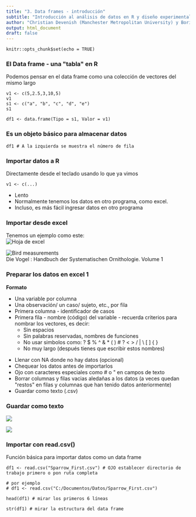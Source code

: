 ```yaml
---
title: "3. Data frames - introducción"
subtitle: "Introducción al análisis de datos en R y diseño experimental para la ecología"
author: "Christian Devenish (Manchester Metropolitan University) y Boris Tinoco (Universidad del Azuay)"
output: html_document
draft: false
---
```



```{r setup, include=FALSE}
knitr::opts_chunk$set(echo = TRUE)
```

### El Data frame - una "tabla" en R

Podemos pensar en el data frame como una colección de vectores del mismo largo


```{r}
v1 <- c(5,2.5,3,10,5)
v1
s1 <- c("a", "b", "c", "d", "e")
s1

df1 <- data.frame(Tipo = s1, Valor = v1)

```

### Es un objeto básico para almacenar datos  
  

```{r}
df1 # A la izquierda se muestra el número de fila
```


### Importar datos a R

Directamente desde el teclado usando lo que ya vimos

`v1 <- c(...)`

- Lento
- Normalmente tenemos los datos en otro programa, como excel.
- Incluso, es más fácil ingresar datos en otro programa

### Importar desde excel

Tenemos un ejemplo como este:  
![Hoja de excel](../images/SparrowFirst_Excel.bmp "Datos en excel")

![Bird measurements](../images/634px-BirdMorphometrics.jpg)  
Die Vogel : Handbuch der Systematischen Ornithologie. Volume 1

### Preparar los datos en excel 1

**Formato**

* Una variable por columna
* Una observación/ un caso/ sujeto, etc., por fila
* Primera columna - identificador de casos
* Primera fila - nombre (código) del variable - recuerda criterios para nombrar los vectores, es decir: 
    + Sin espacios
    + Sin palabras reservadas, nombres de funciones
    + No usar simbolos como: ? $ % ^ & * ( ) # ? < > / | \ [ ] { }
    + No muy largo (después tienes que escribir estos nombres)

- Llenar con NA donde no hay datos (opcional)
- Chequear los datos antes de importarlos
- Ojo con caracteres especiales como # o " en campos de texto
- Borrar columnas y filas vacias aledañas a los datos (a veces quedan "restos" en filas y columnas que han tenido datos anteriormente)
- Guardar como texto (.csv)

### Guardar como texto
![](../images/sparrowsCSV.png)


![](../images/sparrowsCSV_Screenshot.png)

### Importar con read.csv()

Función básica para importar datos como un data frame

```{r}
df1 <- read.csv("Sparrow_First.csv") # OJO establecer directorio de trabajo primero o pon ruta completa

# por ejemplo
# df1 <- read.csv("C:/Documentos/Datos/Sparrow_First.csv")

head(df1) # mirar los primeros 6 líneas

str(df1) # mirar la estructura del data frame

```

